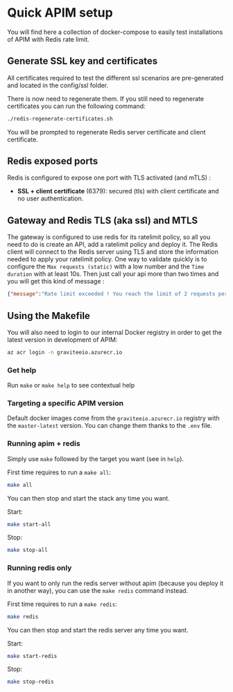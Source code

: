 # Quick APIM setup

You will find here a collection of docker-compose to easily test installations of APIM with Redis rate limit.

## Generate SSL key and certificates

All certificates required to test the different ssl scenarios are pre-generated and located in the config/ssl folder.

There is now need to regenerate them. If you still need to regenerate certificates you can run the following command:

```bash
./redis-regenerate-certificates.sh
```

You will be prompted to regenerate Redis server certificate and client certificate.

## Redis exposed ports

Redis is configured to expose one port with TLS activated (and mTLS) :

 * **SSL + client certificate** (6379): secured (tls) with client certificate and no user authentication.

## Gateway and Redis TLS (aka ssl) and MTLS

The gateway is configured to use redis for its ratelimit policy, so all you need to do is create an API, add a ratelimit policy and deploy it. The Redis client will connect to the Redis server using TLS and store the information needed to apply your ratelimit policy. One way to validate quickly is to configure the `Max requests (static)` with a low number and the `Time duration` with at least 10s. Then just call your api more than two times and you will get this kind of message :

```json
{"message":"Rate limit exceeded ! You reach the limit of 2 requests per 10 seconds","http_status_code":429}
```

## Using the Makefile

You will also need to login to our internal Docker registry in order to get the latest version in development of APIM:

```bash
az acr login -n graviteeio.azurecr.io
```

### Get help

Run `make` or `make help` to see contextual help

### Targeting a specific APIM version

Default docker images come from the `graviteeio.azurecr.io` registry with the `master-latest` version.
You can change them thanks to the `.env` file.

### Running apim + redis

Simply use `make` followed by the target you want (see in `help`).

First time requires to run a `make all`:
```bash
make all
```

You can then stop and start the stack any time you want.

Start:
```bash
make start-all
```
Stop:
```bash
make stop-all
```

### Running redis only

If you want to only run the redis server without apim (because you deploy it in another way), you can use the `make redis` command instead.

First time requires to run a `make redis`:
```bash
make redis
```

You can then stop and start the redis server any time you want.

Start:
```bash
make start-redis
```

Stop:
```bash
make stop-redis
```
